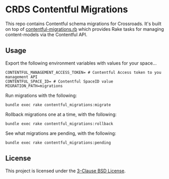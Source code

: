 CRDS Contentful Migrations
==========

This repo contains Contentful schema migrations for Crossroads. It's built on top of [contentful-migrations.rb](https://github.com/monkseal/contentful-migrations.rb/blob/master/README.md) which provides Rake tasks for managing content-models via the Contentful API.

Usage
----------

Export the following environment variables with values for your space...

```
CONTENTFUL_MANAGEMENT_ACCESS_TOKEN= # Contentful Access token to you management API
CONTENTFUL_SPACE_ID= # Contentful SpaceID value
MIGRATION_PATH=migrations
```

Run migrations with the following:

```
bundle exec rake contentful_migrations:migrate
```

Rollback migrations one at a time, with the following:

```
bundle exec rake contentful_migrations:rollback
```

See what migrations are pending, with the following:

```
bundle exec rake contentful_migrations:pending
```

License
----------

This project is licensed under the [3-Clause BSD License](https://opensource.org/licenses/BSD-3-Clause).
